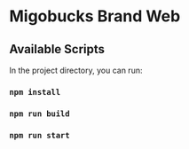 # Migobucks Brand Web
 

## Available Scripts

In the project directory, you can run:

### `npm install`
### `npm run build`
### `npm run start`
